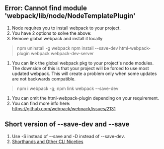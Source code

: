 ## Error: Cannot find module 'webpack/lib/node/NodeTemplatePlugin'
1. Node requires you to install webpack to your project.
1. You have 2 options to solve the above:
1. Remove global webpack and install it locally
> npm uninstall -g webpack
> npm install --save-dev html-webpack-plugin webpack webpack-dev-server
1. You can link the global webpack pkg to your project's node modules. The downside of this is that your project will be forced to use most updated webpack. This will create a problem only when some updates are not backwards compatible.
> npm i webpack -g; npm link webpack --save-dev
1. You can omit the html-webpack-plugin depending on your requirement.
1. You can find more info here: https://github.com/webpack/webpack/issues/2131

## Short version of --save-dev and --save
1. Use -S instead of --save and -D instead of --save-dev.
1. [Shorthands and Other CLI Niceties](https://docs.npmjs.com/misc/config#shorthands-and-other-cli-niceties)

